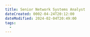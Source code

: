 ```yaml
---
title: Senior Network Systems Analyst
dateCreated: 0002-04-24T20:12:00
dateModified: 2024-02-04T20:49:00
tags:
  - 
---
```

